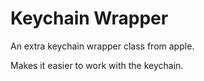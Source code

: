 # Keychain Wrapper

An extra keychain wrapper class from apple.

Makes it easier to work with the keychain. 
